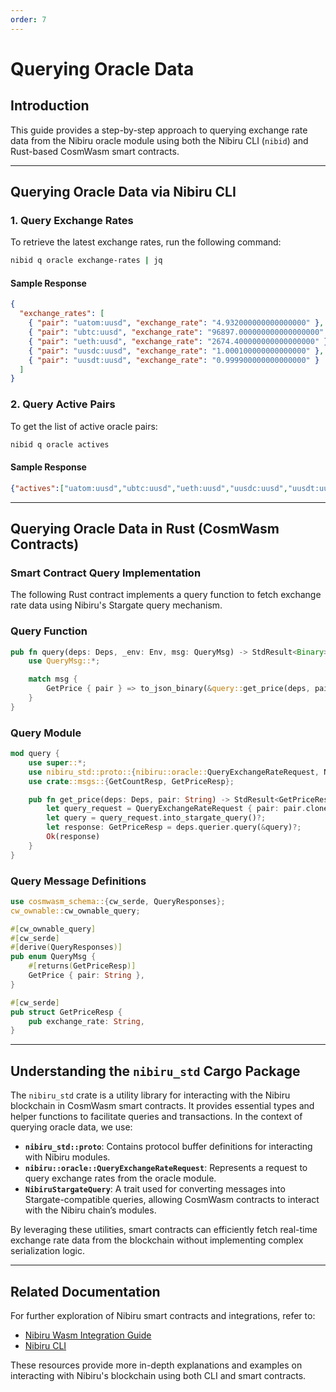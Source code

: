 ```yaml
---
order: 7
---
```


# Querying Oracle Data

## Introduction

This guide provides a step-by-step approach to querying exchange rate data from the Nibiru oracle module using both the Nibiru CLI (`nibid`) and Rust-based CosmWasm smart contracts.

---

## Querying Oracle Data via Nibiru CLI

### 1. Query Exchange Rates

To retrieve the latest exchange rates, run the following command:

```bash
nibid q oracle exchange-rates | jq
```

#### Sample Response

```json
{
  "exchange_rates": [
    { "pair": "uatom:uusd", "exchange_rate": "4.932000000000000000" },
    { "pair": "ubtc:uusd", "exchange_rate": "96897.000000000000000000" },
    { "pair": "ueth:uusd", "exchange_rate": "2674.400000000000000000" },
    { "pair": "uusdc:uusd", "exchange_rate": "1.000100000000000000" },
    { "pair": "uusdt:uusd", "exchange_rate": "0.999900000000000000" }
  ]
}
```

### 2. Query Active Pairs

To get the list of active oracle pairs:

```bash
nibid q oracle actives
```

#### Sample Response

```json
{"actives":["uatom:uusd","ubtc:uusd","ueth:uusd","uusdc:uusd","uusdt:uusd"]}
```

---

## Querying Oracle Data in Rust (CosmWasm Contracts)

### Smart Contract Query Implementation

The following Rust contract implements a query function to fetch exchange rate data using Nibiru's Stargate query mechanism.

### Query Function

```rust
pub fn query(deps: Deps, _env: Env, msg: QueryMsg) -> StdResult<Binary> {
    use QueryMsg::*;

    match msg {
        GetPrice { pair } => to_json_binary(&query::get_price(deps, pair)?),
    }
}
```

### Query Module

```rust
mod query {
    use super::*;
    use nibiru_std::proto::{nibiru::oracle::QueryExchangeRateRequest, NibiruStargateQuery};
    use crate::msgs::{GetCountResp, GetPriceResp};

    pub fn get_price(deps: Deps, pair: String) -> StdResult<GetPriceResp> {
        let query_request = QueryExchangeRateRequest { pair: pair.clone() };
        let query = query_request.into_stargate_query()?;
        let response: GetPriceResp = deps.querier.query(&query)?;
        Ok(response)
    }
}
```

### Query Message Definitions

```rust
use cosmwasm_schema::{cw_serde, QueryResponses};
cw_ownable::cw_ownable_query;

#[cw_ownable_query]
#[cw_serde]
#[derive(QueryResponses)]
pub enum QueryMsg {
    #[returns(GetPriceResp)]
    GetPrice { pair: String },
}

#[cw_serde]
pub struct GetPriceResp {
    pub exchange_rate: String,
}
```

---

## Understanding the `nibiru_std` Cargo Package

The `nibiru_std` crate is a utility library for interacting with the Nibiru blockchain in CosmWasm smart contracts. It provides essential types and helper functions to facilitate queries and transactions. In the context of querying oracle data, we use:

- **`nibiru_std::proto`**: Contains protocol buffer definitions for interacting with Nibiru modules.
- **`nibiru::oracle::QueryExchangeRateRequest`**: Represents a request to query exchange rates from the oracle module.
- **`NibiruStargateQuery`**: A trait used for converting messages into Stargate-compatible queries, allowing CosmWasm contracts to interact with the Nibiru chain’s modules.

By leveraging these utilities, smart contracts can efficiently fetch real-time exchange rate data from the blockchain without implementing complex serialization logic.

---

## Related Documentation

For further exploration of Nibiru smart contracts and integrations, refer to:

- [Nibiru Wasm Integration Guide](./cw-manage.md)
- [Nibiru CLI](../cli/README.md)

These resources provide more in-depth explanations and examples on interacting with Nibiru's blockchain using both CLI and smart contracts.
